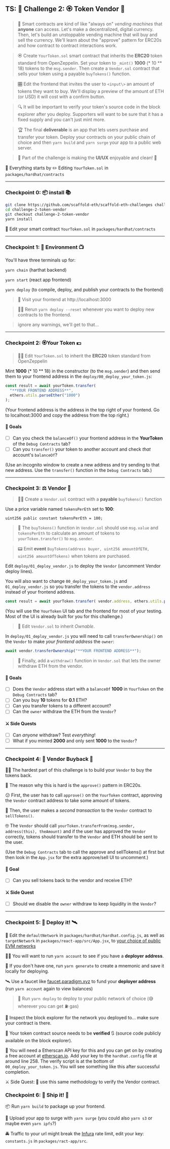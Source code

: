 ## TS:  🚩 Challenge 2: 🏵 Token Vendor 🤖


> 🤖 Smart contracts are kind of like "always on" *vending machines* that **anyone** can access. Let's make a decentralized, digital currency. Then, let's build an unstoppable vending machine that will buy and sell the currency. We'll learn about the "approve" pattern for ERC20s and how contract to contract interactions work.

> 🏵 Create `YourToken.sol` smart contract that inherits the **ERC20** token standard from OpenZeppelin. Set your token to `_mint()` **1000** (\* 10 \*\* 18) tokens to the `msg.sender`. Then create a `Vendor.sol` contract that sells your token using a payable `buyTokens()` function.

> 🎛 Edit the frontend that invites the user to `<input\>` an amount of tokens they want to buy. We'll display a preview of the amount of ETH (or USD) it will cost with a confirm button.

> 🔍 It will be important to verify your token's source code in the block explorer after you deploy. Supporters will want to be sure that it has a fixed supply and you can't just mint more.

> 🏆 The final **deliverable** is an app that lets users purchase and transfer your token. Deploy your contracts on your public chain of choice and then `yarn build` and `yarn surge` your app to a public web server.

> 📱 Part of the challenge is making the **UI/UX** enjoyable and clean! 🤩

🧫 Everything starts by ✏️ Editing `YourToken.sol` in `packages/hardhat/contracts`

---

### Checkpoint 0: 📦 install 📚

```bash
git clone https://github.com/scaffold-eth/scaffold-eth-challenges challenge-2-token-vendor
cd challenge-2-token-vendor
git checkout challenge-2-token-vendor
yarn install
```

🔏 Edit your smart contract `YourToken.sol` in `packages/hardhat/contracts`

---

### Checkpoint 1: 🔭 Environment 📺

You'll have three terminals up for:

`yarn chain` (harthat backend)

`yarn start` (react app frontend)

`yarn deploy` (to compile, deploy, and publish your contracts to the frontend)

> 👀 Visit your frontend at http://localhost:3000

> 👩‍💻 Rerun `yarn deploy --reset` whenever you want to deploy new contracts to the frontend.

> ignore any warnings, we'll get to that...

---

### Checkpoint 2: 🏵Your Token 💵

> 👩‍💻 Edit `YourToken.sol` to inherit the **ERC20** token standard from OpenZeppelin

Mint **1000** (\* 10 \*\* 18) in the constructor (to the `msg.sender`) and then send them to your frontend address in the `deploy/00_deploy_your_token.js`:

```javascript
const result = await yourToken.transfer(
  "**YOUR FRONTEND ADDRESS**",
  ethers.utils.parseEther("1000")
);
```

(Your frontend address is the address in the top right of your frontend. Go to localhost:3000 and copy the address from the top right.)

#### 🥅 Goals

- [ ] Can you check the `balanceOf()` your frontend address in the **YourToken** of the `Debug Contracts` tab?
- [ ] Can you `transfer()` your token to another account and check _that_ account's `balanceOf`?

(Use an incognito window to create a new address and try sending to that new address. Use the `transfer()` function in the `Debug Contracts` tab.)

---

### Checkpoint 3: ⚖️ Vendor 🤖

> 👩‍💻 Create a `Vendor.sol` contract with a **payable** `buyTokens()` function

Use a price variable named `tokensPerEth` set to **100**:

```solidity
uint256 public constant tokensPerEth = 100;
```

> 📝 The `buyTokens()` function in `Vendor.sol` should use `msg.value` and `tokensPerEth` to calculate an amount of tokens to `yourToken.transfer()` to `msg.sender`.

> 📟 Emit **event** `BuyTokens(address buyer, uint256 amountOfETH, uint256 amountOfTokens)` when tokens are purchased.

Edit `deploy/01_deploy_vendor.js` to deploy the `Vendor` (uncomment Vendor deploy lines).

You will also want to change `00_deploy_your_token.js` and `01_deploy_vendor.js` so you transfer the tokens to the `vendor.address` instead of your frontend address.

```js
const result = await yourToken.transfer( vendor.address, ethers.utils.parseEther("1000") );
```

(You will use the `YourToken` UI tab and the frontend for most of your testing. Most of the UI is already built for you for this challenge.)

> 📝 Edit `Vendor.sol` to inherit *Ownable*.

In `deploy/01_deploy_vendor.js` you will need to call `transferOwnership()` on the `Vendor` to make *your frontend address* the `owner`:

```js
await vendor.transferOwnership("**YOUR FRONTEND ADDRESS**");
```

> 📝 Finally, add a `withdraw()` function in `Vendor.sol` that lets the owner withdraw ETH from the vendor.


#### 🥅 Goals

- [ ] Does the `Vendor` address start with a `balanceOf` **1000** in `YourToken` on the `Debug Contracts` tab?
- [ ] Can you buy **10** tokens for **0.1** ETH?
- [ ] Can you transfer tokens to a different account?
- [ ] Can the `owner` withdraw the ETH from the `Vendor`?

#### ⚔️ Side Quests

- [ ] Can _anyone_ withdraw? Test _everything_!
- [ ] What if you minted **2000** and only sent **1000** to the `Vendor`?

---

### Checkpoint 4: 🤔 Vendor Buyback 🤯

👩‍🏫 The hardest part of this challenge is to build your `Vendor` to buy the tokens back.

🧐 The reason why this is hard is the `approve()` pattern in ERC20s.

😕 First, the user has to call `approve()` on the `YourToken` contract, approving the `Vendor` contract address to take some amount of tokens.

🤨 Then, the user makes a *second transaction* to the `Vendor` contract to `sellTokens()`.

🤓 The `Vendor` should call `yourToken.transferFrom(msg.sender, address(this), theAmount)` and if the user has approved the `Vendor` correctly, tokens should transfer to the `Vendor` and ETH should be sent to the user.

(Use the `Debug Contracts` tab to call the approve and sellTokens() at first but then look in the `App.jsx` for the extra approve/sell UI to uncomment.)


#### 🥅 Goal

- [ ] Can you sell tokens back to the vendor and receive ETH?

#### ⚔️ Side Quest

- [ ] Should we disable the `owner` withdraw to keep liquidity in the `Vendor`?

----

### Checkpoint 5: 💾 Deploy it! 🛰

📡 Edit the `defaultNetwork` in `packages/hardhat/hardhat.config.js`, as well as `targetNetwork` in `packages/react-app/src/App.jsx`, to [your choice of public EVM networks](https://ethereum.org/en/developers/docs/networks/)

👩‍🚀 You will want to run `yarn account` to see if you have a **deployer address**.

🔐 If you don't have one, run `yarn generate` to create a mnemonic and save it locally for deploying.

🛰 Use a faucet like [faucet.paradigm.xyz](https://faucet.paradigm.xyz/) to fund your **deployer address** (run `yarn account` again to view balances)

> 🚀 Run `yarn deploy` to deploy to your public network of choice (😅 wherever you can get ⛽️ gas)

🔬 Inspect the block explorer for the network you deployed to... make sure your contract is there.

👮 Your token contract source needs to be **verified** 🔃 (source code publicly available on the block explorer).

📠 You will need a Etherscan API key for this and you can get on by creating a free account at [etherscan.io](https://etherscan.io). Add your key to the `hardhat.config` file
at around line 258. The verify script is at the bottom of `00_deploy_your_token.js`. You will see something like this after successful completion.

⚔️ Side Quest: 🔂 use this same methodology to verify the Vendor contract.

### Checkpoint 6: 🚢 Ship it! 🚁

📦 Run `yarn build` to package up your frontend.

💽 Upload your app to surge with `yarn surge` (you could also `yarn s3` or maybe even `yarn ipfs`?)

🚔 Traffic to your url might break the [Infura](https://infura.io/) rate limit, edit your key: `constants.js` in `packages/ract-app/src`.

